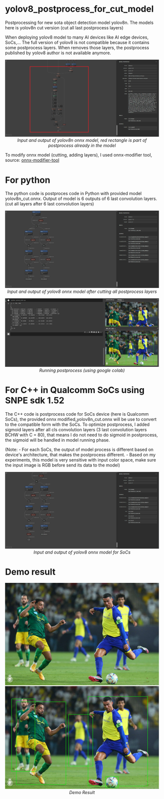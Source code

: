 # yolov8_postprocess_for_cut_model
Postprocessing for new sota object detection model yolov8n. The models here is yolov8n cut version (cut all last postprocess layers)

When deploying yolov8 model to many AI devices like AI edge devices, SoCs,... The full version of yolov8 is not compatible because it contains some postprocess layers. When removes those layers, the postprocess published by yolov8 author is not available anymore. 
<p align="center">
  <img src="images/input_output_infos_3.png">
  <i>Input and output of yolov8n onnx model, red rectangle is part of postprocess already in the model </i>
</p>


To modify onnx model (cutting, adding layers), I used onnx-modifier tool, source: <a href="https://github.com/ZhangGe6/onnx-modifier"> onnx-modifier-tool </a>
# For python
The python code is postproces code in Python with provided model yolov8n_cut.onnx. Output of model is 6 outputs of 6 last convolution layers. (cut all layers after 6 last convolution layers)
<p align="center">
  <img src="images/input_output_infos_2.png">
  <i>Input and output of yolov8 onnx model after cutting all postprocess layers</i>
</p>
<p align="center">
  <img src="images/result_demo.png">
  <i>Running postprocess (using google colab)</i>
</p>

# For C++ in Qualcomm SoCs using SNPE sdk 1.52
The C++ code is postprocess code for SoCs device (here is Qualcomm SoCs), the provided onnx modified_yolov8n_cut.onnx will be use to convert to the compatible form with the SoCs. To optimize postprocess, I added sigmoid layers after all cls convolution layers (3 last convolution layers BCHW with C = 80), that means I do not need to do sigmoid in postprocess, the sigmoid will be handled in model running phase.

(Note: - For each SoCs, the output of model process is different based on device's architecture, that makes the postprocess different.
       - Based on my experiments, this model is very sensitive with input color space, make sure the input image is RGB before send its data to the model)

<p align="center">
  <img src="images/input_output_infos.png">
  <i>Input and output of yolov8 onnx model for SoCs</i>
</p>

# Demo result

<p align="center">
  <img src="images/test.jpg" width = 600>
  <img src="images/test_out_3.jpg" width = 600>
  </br>
  <i>Demo Result</i>
</p>
